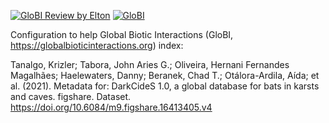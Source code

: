 [![GloBI Review by Elton](../../actions/workflows/review.yml/badge.svg)](../../actions/workflows/review.yml) [![GloBI](https://api.globalbioticinteractions.org/interaction.svg?accordingTo=globi:globalbioticinteractions/darkcides&refutes=true&refutes=false)](https://globalbioticinteractions.org/?accordingTo=globi:globalbioticinteractions/darkcides)

Configuration to help Global Biotic Interactions (GloBI, https://globalbioticinteractions.org) index: 

Tanalgo, Krizler; Tabora, John Aries G.; Oliveira, Hernani Fernandes Magalhães; Haelewaters, Danny; Beranek, Chad T.; Otálora-Ardila, Aída; et al. (2021). Metadata for: DarkCideS 1.0, a global database for bats in karsts and caves. figshare. Dataset. https://doi.org/10.6084/m9.figshare.16413405.v4
